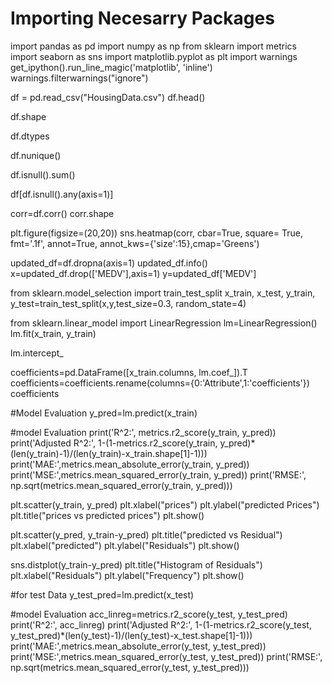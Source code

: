 # Importing Necesarry Packages
import pandas as pd
import numpy as np
from sklearn import metrics
import seaborn as sns
import matplotlib.pyplot as plt
import warnings
get_ipython().run_line_magic('matplotlib', 'inline')
warnings.filterwarnings("ignore") 

df = pd.read_csv("HousingData.csv")
df.head()

df.shape

df.dtypes

df.nunique()

df.isnull().sum()

df[df.isnull().any(axis=1)]

corr=df.corr()
corr.shape


plt.figure(figsize=(20,20))
sns.heatmap(corr, cbar=True, square= True, fmt='.1f', annot=True, annot_kws={'size':15},cmap='Greens')

updated_df=df.dropna(axis=1)
updated_df.info()
x=updated_df.drop(['MEDV'],axis=1)
y=updated_df['MEDV']


from sklearn.model_selection import train_test_split
x_train, x_test, y_train, y_test=train_test_split(x,y,test_size=0.3, random_state=4)

from sklearn.linear_model import LinearRegression
lm=LinearRegression()
lm.fit(x_train, y_train)

lm.intercept_

coefficients=pd.DataFrame([x_train.columns, lm.coef_]).T
coefficients=coefficients.rename(columns={0:'Attribute',1:'coefficients'})
coefficients

#Model Evaluation
y_pred=lm.predict(x_train)

#model Evaluation
print('R^2:', metrics.r2_score(y_train, y_pred))
print('Adjusted R^2:', 1-(1-metrics.r2_score(y_train, y_pred)*(len(y_train)-1)/(len(y_train)-x_train.shape[1]-1)))
print('MAE:',metrics.mean_absolute_error(y_train, y_pred))
print('MSE:',metrics.mean_squared_error(y_train, y_pred))
print('RMSE:', np.sqrt(metrics.mean_squared_error(y_train, y_pred)))

plt.scatter(y_train, y_pred)
plt.xlabel("prices")
plt.ylabel("predicted Prices")
plt.title("prices vs predicted prices")
plt.show()

plt.scatter(y_pred, y_train-y_pred)
plt.title("predicted vs Residual")
plt.xlabel("predicted")
plt.ylabel("Residuals")
plt.show()

sns.distplot(y_train-y_pred)
plt.title("Histogram of Residuals")
plt.xlabel("Residuals")
plt.ylabel("Frequency")
plt.show()

#for test Data
y_test_pred=lm.predict(x_test)

#model Evaluation
acc_linreg=metrics.r2_score(y_test, y_test_pred)
print('R^2:', acc_linreg)
print('Adjusted R^2:', 1-(1-metrics.r2_score(y_test, y_test_pred)*(len(y_test)-1)/(len(y_test)-x_test.shape[1]-1)))
print('MAE:',metrics.mean_absolute_error(y_test, y_test_pred))
print('MSE:',metrics.mean_squared_error(y_test, y_test_pred))
print('RMSE:', np.sqrt(metrics.mean_squared_error(y_test, y_test_pred)))




